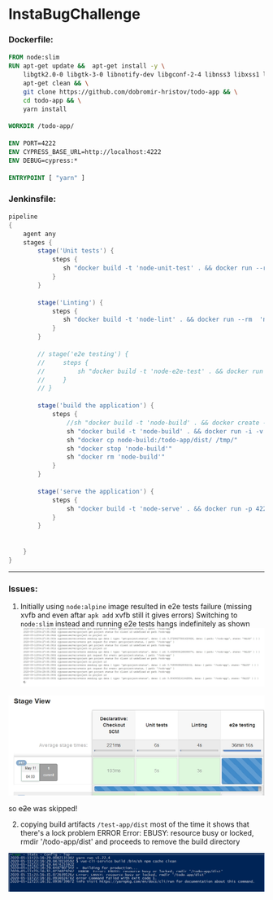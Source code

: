 # InstaBugChallenge

### Dockerfile:
```Dockerfile
FROM node:slim
RUN apt-get update &&  apt-get install -y \
    libgtk2.0-0 libgtk-3-0 libnotify-dev libgconf-2-4 libnss3 libxss1 libasound2 libxtst6 xauth xvfb git && \
    apt-get clean && \
    git clone https://github.com/dobromir-hristov/todo-app && \
    cd todo-app && \
    yarn install

WORKDIR /todo-app/

ENV PORT=4222
ENV CYPRESS_BASE_URL=http://localhost:4222
ENV DEBUG=cypress:*

ENTRYPOINT [ "yarn" ]
```

### Jenkinsfile:
```Groovy
pipeline 
{
    agent any
    stages {
        stage('Unit tests') {
            steps {
               sh "docker build -t 'node-unit-test' . && docker run --rm  'node-unit-test' 'test:unit'" 
            }
        }

        stage('Linting') {
            steps {
               sh "docker build -t 'node-lint' . && docker run --rm  'node-lint' 'lint'" 
            }
        }

        // stage('e2e testing') {
        //     steps {
        //         sh "docker build -t 'node-e2e-test' . && docker run -p 4222:4222 --rm 'node-e2e-test' 'test:e2e'" 
        //     }
        // }

        stage('build the application') {
            steps {
                //sh "docker build -t 'node-build' . && docker create --name 'node-build' 'node-build' 'build'" 
                sh "docker build -t 'node-build' . && docker run -i -v /tmp/:/todo-app/dist/ --name 'node-build' 'node-build' 'build'" 
                sh "docker cp node-build:/todo-app/dist/ /tmp/"
                sh "docker stop 'node-build'"
                sh "docker rm 'node-build'"
            }
        }

        stage('serve the application') {
            steps {
                sh "docker build -t 'node-serve' . && docker run -p 4222:4222 'node-serve' 'serve'" 
            }
        }

        
    }
}
```

---

### Issues:
1. Initially using `node:alpine` image resulted in e2e tests failure (missing xvfb and even aftar `apk add` xvfb still it gives errors)
Switching to `node:slim` instead and running e2e tests hangs indefinitely as shown 
![](https://github.com/theJaxon/InstaBugChallenge/blob/master/etc/CypressIssues.jpg)

![](https://github.com/theJaxon/InstaBugChallenge/blob/master/etc/e2e-testing-stuck.jpg)

so ~~e2e~~ was skipped!

2. copying build artifacts `/test-app/dist` most of the time it shows that there's a lock problem
ERROR  Error: EBUSY: resource busy or locked, rmdir '/todo-app/dist' and proceeds to remove the build directory

![](https://github.com/theJaxon/InstaBugChallenge/blob/master/etc/lock.jpg)
